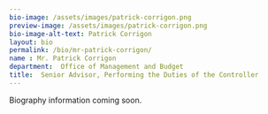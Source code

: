 ```yaml
---
bio-image: /assets/images/patrick-corrigon.png
preview-image: /assets/images/patrick-corrigon.png
bio-image-alt-text: Patrick Corrigon
layout: bio
permalink: /bio/mr-patrick-corrigon/
name : Mr. Patrick Corrigon
department:  Office of Management and Budget
title:  Senior Advisor, Performing the Duties of the Controller
---
```

Biography information coming soon.
